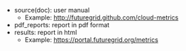 - source(doc): user manual
   - Example: http://futuregrid.github.com/cloud-metrics
- pdf_reports: report in pdf format  
- results: report in html
   - Example: https://portal.futuregrid.org/metrics
